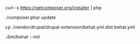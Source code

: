 curl -s https://getcomposer.org/installer | php

./composer.phar update

cp ./vendor/drupal/drupal-extension/behat.yml.dist behat.yml

./bin/behat --init

